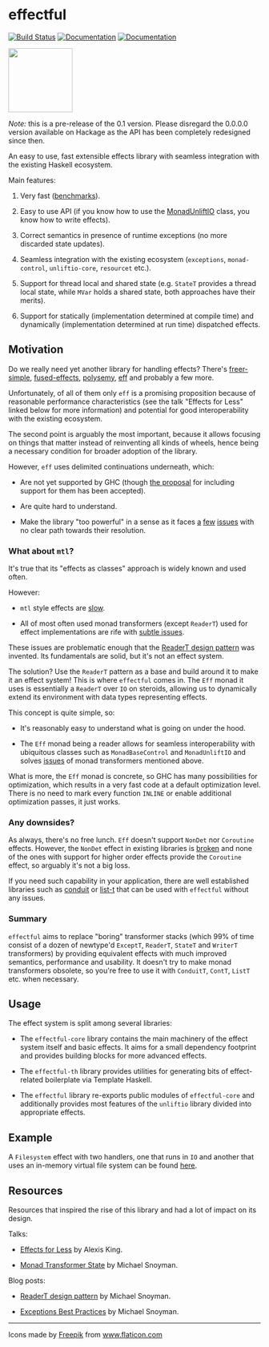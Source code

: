 # effectful

[![Build Status](https://github.com/haskell-effectful/effectful/workflows/Haskell-CI/badge.svg?branch=master)](https://github.com/haskell-effectful/effectful/actions?query=branch%3Amaster)
[![Documentation](https://img.shields.io/static/v1?label=docs&message=effectful-core-0.1&color=informational)](https://rybczak.net/files/effectful/effectful-core-0.1-docs)
[![Documentation](https://img.shields.io/static/v1?label=docs&message=effectful-0.1&color=informational)](https://rybczak.net/files/effectful/effectful-0.1-docs)

<img src="https://user-images.githubusercontent.com/387658/127747903-f728437f-2ee4-47b8-9f0c-5102fd44c8e4.png" width="128">

*Note:* this is a pre-release of the 0.1 version. Please disregard the 0.0.0.0
version available on Hackage as the API has been completely redesigned since
then.

An easy to use, fast extensible effects library with seamless integration with
the existing Haskell ecosystem.

Main features:

1. Very fast
   ([benchmarks](https://github.com/haskell-effectful/effectful/tree/master/benchmarks)).

2. Easy to use API (if you know how to use the
   [MonadUnliftIO](https://hackage.haskell.org/package/unliftio-core/docs/Control-Monad-IO-Unlift.html#t:MonadUnliftIO)
   class, you know how to write effects).

3. Correct semantics in presence of runtime exceptions (no more discarded state
   updates).

4. Seamless integration with the existing ecosystem (`exceptions`,
   `monad-control`, `unliftio-core`, `resourcet` etc.).

5. Support for thread local and shared state (e.g. `StateT` provides a thread
   local state, while `MVar` holds a shared state, both approaches have their
   merits).

6. Support for statically (implementation determined at compile time) and
   dynamically (implementation determined at run time) dispatched effects.

## Motivation

Do we really need yet another library for handling effects? There's
[freer-simple](https://hackage.haskell.org/package/freer-simple),
[fused-effects](https://hackage.haskell.org/package/fused-effects),
[polysemy](https://hackage.haskell.org/package/polysemy),
[eff](https://github.com/hasura/eff) and probably a few more.

Unfortunately, of all of them only `eff` is a promising proposition because of
reasonable performance characteristics (see the talk "Effects for Less" linked
below for more information) and potential for good interoperability with the
existing ecosystem.

The second point is arguably the most important, because it allows focusing on
things that matter instead of reinventing all kinds of wheels, hence being a
necessary condition for broader adoption of the library.

However, `eff` uses delimited continuations underneath, which:

- Are not yet supported by GHC (though [the
proposal](https://github.com/ghc-proposals/ghc-proposals/pull/313) for including
support for them has been accepted).

- Are quite hard to understand.

- Make the library "too powerful" in a sense as it faces
  [a](https://github.com/hasura/eff/issues/13)
  [few](https://github.com/hasura/eff/issues/7)
  [issues](https://github.com/hasura/eff/issues/12) with no clear path towards
  their resolution.

### What about `mtl`?

It's true that its "effects as classes" approach is widely known and used often.

However:

- `mtl` style effects are
  [slow](https://github.com/haskell-effectful/effectful/tree/master/benchmarks).

- All of most often used monad transformers (except `ReaderT`) used for effect
  implementations are rife with [subtle
  issues](https://github.com/haskell-effectful/effectful/tree/master/transformers.md).

These issues are problematic enough that the [ReaderT design
pattern](https://www.fpcomplete.com/blog/2017/06/readert-design-pattern/) was
invented. Its fundamentals are solid, but it's not an effect system.

The solution? Use the `ReaderT` pattern as a base and build around it to make it
an effect system! This is where `effectful` comes in. The `Eff` monad it uses is
essentially a `ReaderT` over `IO` on steroids, allowing us to dynamically extend
its environment with data types representing effects.

This concept is quite simple, so:

- It's reasonably easy to understand what is going on under the hood.

- The `Eff` monad being a reader allows for seamless interoperability with
  ubiquitous classes such as `MonadBaseControl` and `MonadUnliftIO` and solves
  [issues](https://github.com/haskell-effectful/effectful/tree/master/transformers.md)
  of monad transformers mentioned above.

What is more, the `Eff` monad is concrete, so GHC has many possibilities for
optimization, which results in a very fast code at a default optimization
level. There is no need to mark every function `INLINE` or enable additional
optimization passes, it just works.

### Any downsides?

As always, there's no free lunch. `Eff` doesn't support `NonDet` nor `Coroutine`
effects. However, the `NonDet` effect in existing libraries is
[broken](https://github.com/lexi-lambda/eff/blob/master/notes/semantics-zoo.md)
and none of the ones with support for higher order effects provide the
`Coroutine` effect, so arguably it's not a big loss.

If you need such capability in your application, there are well established
libraries such as [conduit](https://hackage.haskell.org/package/conduit) or
[list-t](https://hackage.haskell.org/package/list-t) that can be used with
`effectful` without any issues.

### Summary

`effectful` aims to replace "boring" transformer stacks (which 99% of time
consist of a dozen of newtype'd `ExceptT`, `ReaderT`, `StateT` and `WriterT`
transformers) by providing equivalent effects with much improved semantics,
performance and usability. It doesn't try to make monad transformers obsolete,
so you're free to use it with `ConduitT`, `ContT`, `ListT` etc. when necessary.

## Usage

The effect system is split among several libraries:

- The `effectful-core` library contains the main machinery of the effect system
  itself and basic effects. It aims for a small dependency footprint and
  provides building blocks for more advanced effects.

- The `effectful-th` library provides utilities for generating bits of
  effect-related boilerplate via Template Haskell.

- The `effectful` library re-exports public modules of `effectful-core` and
  additionally provides most features of the `unliftio` library divided into
  appropriate effects.

## Example

A `Filesystem` effect with two handlers, one that runs in `IO` and another that
uses an in-memory virtual file system can be found
[here](https://github.com/haskell-effectful/effectful/blob/master/effectful/examples/FileSystem.hs).

## Resources

Resources that inspired the rise of this library and had a lot of impact on its
design.

Talks:

* [Effects for Less](https://www.youtube.com/watch?v=0jI-AlWEwYI) by Alexis King.

* [Monad Transformer State](https://www.youtube.com/watch?v=KZIN9f9rI34) by Michael Snoyman.

Blog posts:

* [ReaderT design pattern](https://www.fpcomplete.com/blog/2017/06/readert-design-pattern/) by Michael Snoyman.

* [Exceptions Best Practices](https://www.fpcomplete.com/blog/2016/11/exceptions-best-practices-haskell/) by Michael Snoyman.

----------------------------------------

<div>Icons made by <a href="https://www.freepik.com" title="Freepik">Freepik</a> from <a href="https://www.flaticon.com/" title="Flaticon">www.flaticon.com</a></div>
